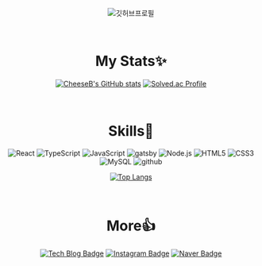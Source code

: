 <div align="center">

![깃허브프로필](https://user-images.githubusercontent.com/43297823/227778727-e4fe6d47-52d5-40f6-adfb-d5c82e3200ba.gif)

<br>

# My Stats✨

[![CheeseB's GitHub stats](https://github-readme-stats.vercel.app/api?username=CheeseB&show_icons=true&theme=buefy)](https://github.com/CheeseB/)
[![Solved.ac Profile](http://mazassumnida.wtf/api/v2/generate_badge?boj=ckckck2489)](https://solved.ac/ckckck2489/)

<br>

# Skills💪

![React](https://img.shields.io/badge/React-61DAFB.svg?&style=for-the-badge&logo=React&logoColor=white)
![TypeScript](https://img.shields.io/badge/TypeScript-3178C6.svg?&style=for-the-badge&logo=TypeScript&logoColor=white)
![JavaScript](https://img.shields.io/badge/JavaScript-F7DF1E.svg?&style=for-the-badge&logo=JavaScript&logoColor=white)
![gatsby](https://img.shields.io/badge/gatsby-663399.svg?&style=for-the-badge&logo=gatsby&logoColor=white)
![Node.js](https://img.shields.io/badge/Node.js-339933.svg?&style=for-the-badge&logo=Node.js&logoColor=white)
![HTML5](https://img.shields.io/badge/HTML5-E34F26.svg?&style=for-the-badge&logo=HTML5&logoColor=white)
![CSS3](https://img.shields.io/badge/CSS3-1572B6.svg?&style=for-the-badge&logo=CSS3&logoColor=white)
![MySQL](https://img.shields.io/badge/MySQL-4479A1.svg?&style=for-the-badge&logo=MySQL&logoColor=white)
![github](https://img.shields.io/badge/github-181717.svg?&style=for-the-badge&logo=github&logoColor=white)

[![Top Langs](https://github-readme-stats.vercel.app/api/top-langs/?username=CheeseB&layout=compact)](https://github.com/CheeseB/)

<br>

# More👍

[![Tech Blog Badge](https://img.shields.io/badge/Tech%20Blog-222222?style=flat-square&logo=GitHub&logoColor=white&link=https://cheeseb.github.io/)](https://cheeseb.github.io/)
[![Instagram Badge](https://img.shields.io/badge/Instagram-E4405F?style=flat-square&logo=Instagram&logoColor=white&link=https://www.instagram.com/o_cheeseb_o/)](https://www.instagram.com/o_cheeseb_o/)
[![Naver Badge](https://img.shields.io/badge/Email-03C75A?style=flat-square&logo=Naver&logoColor=white&link=mailto:2489ckckck@naver.com)](mailto:2489ckckck@naver.com)

<br>

</div>
